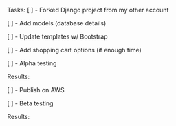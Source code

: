 Tasks:
 [ ] - Forked Django project from my other account

 [ ] - Add models (database details)

 [ ] - Update templates w/ Bootstrap

 [ ] - Add shopping cart options (if enough time)

 [ ] - Alpha testing

Results: 


 [ ] - Publish on AWS

 [ ] - Beta testing

Results: 

